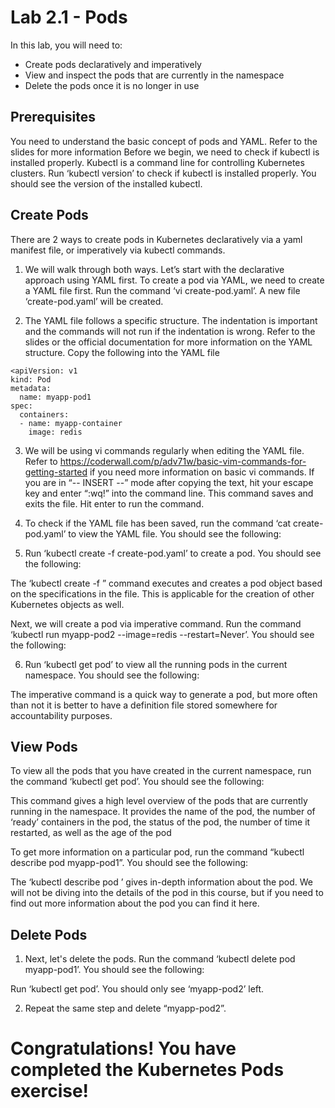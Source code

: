 # Lab 2.1 - Pods  

In this lab, you will need to:
* Create pods declaratively and imperatively
* View and inspect the pods that are currently in the namespace
* Delete the pods once it is no longer in use
 
 
## Prerequisites  

You need to understand the basic concept of pods and YAML. Refer to the slides for more information
Before we begin, we need to check if kubectl is installed properly. Kubectl is a command line for controlling Kubernetes clusters. Run ‘kubectl version’ to check if kubectl is installed properly. You should see the version of the installed kubectl.

## Create Pods 

There are 2 ways to create pods in Kubernetes declaratively via a yaml manifest file, or imperatively via kubectl commands.


1.  We will walk through both ways. Let’s start with the declarative approach using YAML first. To create a pod via YAML, we need to create a YAML file first. Run the command ‘vi create-pod.yaml’. A new file ‘create-pod.yaml’ will be created.



2. The YAML file follows a specific structure. The indentation is important and the commands will not run if the indentation is wrong. Refer to the slides or the official documentation for more information on the YAML structure. Copy the following into the YAML file
```
<apiVersion: v1
kind: Pod
metadata:
  name: myapp-pod1
spec:
  containers:
  - name: myapp-container
    image: redis   
```

3. We will be using vi commands regularly when editing the YAML file. Refer to https://coderwall.com/p/adv71w/basic-vim-commands-for-getting-started if you need more information on basic vi commands. If you are in “-- INSERT --” mode after copying the text, hit your escape key and enter “:wq!” into the command line. This command saves and exits the file. Hit enter to run the command. 

4. To check if the YAML file has been saved, run the command ‘cat create-pod.yaml’ to view the YAML file. You should see the following: 
 

5. Run ‘kubectl create -f create-pod.yaml’ to create a pod. You should see the following: 
 
The ‘kubectl create -f <name of yaml>” command executes and creates a pod object based on the specifications in the file. This is applicable for the creation of other Kubernetes objects as well.   
 
 Next, we will create a pod via imperative command. Run the command ‘kubectl run myapp-pod2 --image=redis --restart=Never’. You should see the following: 


6. Run ‘kubectl get pod’ to view all the running pods in the current namespace. You should see the following:  



The imperative command is a quick way to generate a pod, but more often than not it is better to have a definition file stored somewhere for accountability purposes. 
 

## View Pods
To view all the pods that you have created in the current namespace, run the command ‘kubectl get pod’. You should see the following: 
  

This command gives a high level overview of the pods that are currently running in the namespace. It provides the name of the pod, the number of ‘ready’ containers in the pod, the status of the pod, the number of time it restarted, as well as the age of the pod

To get more information on a particular pod, run the command “kubectl describe pod myapp-pod1”. You should see the following: 



The ‘kubectl describe pod <name of pod>’ gives in-depth information about the pod. We will not be diving into the details of the pod in this course, but if you need to find out more information about the pod you can find it here. 
 
 
## Delete Pods

1. Next, let's delete the pods. Run the command ‘kubectl delete pod myapp-pod1’. You should see the following: 
 

Run ‘kubectl get pod’. You should only see ‘myapp-pod2’ left. 



2. Repeat the same step and delete “myapp-pod2”. 


# Congratulations! You have completed the Kubernetes Pods exercise!
